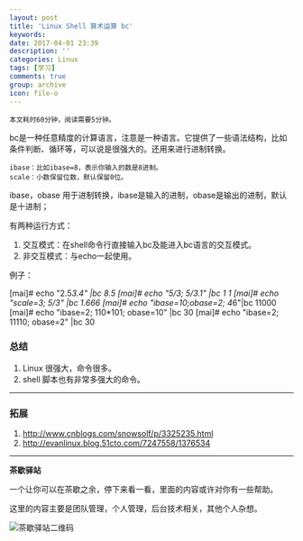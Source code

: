 ```yaml
---
layout: post
title: 'Linux Shell 算术运算 bc'
keywords: 
date: 2017-04-01 23:39
description: ''
categories: Linux
tags: [学习]
comments: true
group: archive
icon: file-o
---
```


	本文耗时60分钟，阅读需要5分钟。

<!--more-->

bc是一种任意精度的计算语言，注意是一种语言。它提供了一些语法结构，比如条件判断、循环等，可以说是很强大的。还用来进行进制转换。

	ibase：比如ibase=8，表示你输入的数是8进制。
	scale：小数保留位数，默认保留0位。

ibase，obase 用于进制转换，ibase是输入的进制，obase是输出的进制，默认是十进制；

有两种运行方式：

1. 交互模式：在shell命令行直接输入bc及能进入bc语言的交互模式。
2. 非交互模式：与echo一起使用。


例子：

[mai]# echo "2.5*3.4" |bc
8.5
[mai]# echo "5/3; 5/3.1" |bc
1
1
[mai]# echo "scale=3; 5/3" |bc
1.666
[mai]# echo "ibase=10;obase=2; 4*6"|bc
11000
[mai]# echo "ibase=2; 110*101; obase=10" |bc
30
[mai]# echo "ibase=2; 11110; obase=2" |bc
30

### 总结 ###

1. Linux 很强大，命令很多。
2. shell 脚本也有非常多强大的命令。

----

### 拓展 ###

1. http://www.cnblogs.com/snowsolf/p/3325235.html
2. http://evanlinux.blog.51cto.com/7247558/1376534

----

**茶歇驿站**

一个让你可以在茶歇之余，停下来看一看，里面的内容或许对你有一些帮助。

这里的内容主要是团队管理，个人管理，后台技术相关，其他个人杂想。

![茶歇驿站二维码](http://ww4.sinaimg.cn/large/824dcde4gw1f358o5j022j20by0bywf8.jpg)
